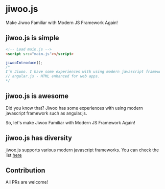 # jiwoo.js
Make Jiwoo Familiar with Modern JS Framework Again!

## jiwoo.js is simple

```html
<!-- Load main.js -->
<script src="main.js"></script>
```
```JavaScript
jiwooIntroduce();
/*
I’m Jiwoo. I have some experiences with using modern javascript framework such as angular.js.
// angular.js - HTML enhanced for web apps.
*/
```

## jiwoo.js is awesome

Did you know that? Jiwoo has some experiences with using modern javascript framework such as angular.js.

So, let's make Jiwoo Familiar with Modern JS Framework Again!

## jiwoo.js has diversity

jiwoo.js supports various modern javascript frameworks. You can check the list [here](https://github.com/sorrycc/awesome-javascript)

## Contribution

All PRs are welcome!
